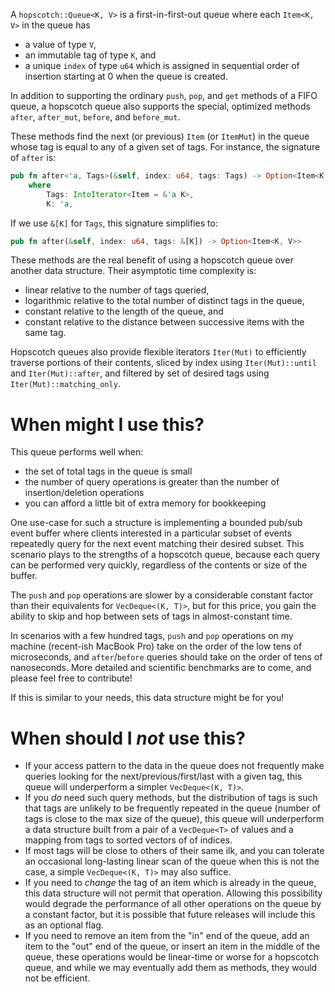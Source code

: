 A `hopscotch::Queue<K, V>` is a first-in-first-out queue where each `Item<K, V>`
in the queue has

- a value of type `V`,
- an immutable tag of type `K`, and
- a unique `index` of type `u64` which is assigned in sequential order of
  insertion starting at 0 when the queue is created.

In addition to supporting the ordinary `push`, `pop`, and `get` methods of a
FIFO queue, a hopscotch queue also supports the special, optimized methods
`after`, `after_mut`, `before`, and `before_mut`.

These methods find the next (or previous) `Item` (or `ItemMut`) in the
queue whose tag is equal to any of a given set of tags. For instance, the
signature of `after` is:

```rust
pub fn after<'a, Tags>(&self, index: u64, tags: Tags) -> Option<Item<K, V>>
    where
        Tags: IntoIterator<Item = &'a K>,
        K: 'a,
```

If we use `&[K]` for `Tags`, this signature simplifies to:

```rust
pub fn after(&self, index: u64, tags: &[K]) -> Option<Item<K, V>>
```

These methods are the real benefit of using a hopscotch queue over another
data structure. Their asymptotic time complexity is:

- linear relative to the number of tags queried,
- logarithmic relative to the total number of distinct tags in the queue,
- constant relative to the length of the queue, and
- constant relative to the distance between successive items with the same
  tag.

Hopscotch queues also provide flexible iterators `Iter(Mut)` to efficiently
traverse portions of their contents, sliced by index using `Iter(Mut)::until` and
`Iter(Mut)::after`, and filtered by set of desired tags using
`Iter(Mut)::matching_only`.

# When might I use this?

This queue performs well when:

- the set of total tags in the queue is small
- the number of query operations is greater than the number of
  insertion/deletion operations
- you can afford a little bit of extra memory for bookkeeping

One use-case for such a structure is implementing a bounded pub/sub event buffer
where clients interested in a particular subset of events repeatedly query for
the next event matching their desired subset. This scenario plays to the
strengths of a hopscotch queue, because each query can be performed very
quickly, regardless of the contents or size of the buffer.

The `push` and `pop` operations are slower by a considerable constant factor
than their equivalents for `VecDeque<(K, T)>`, but for this price, you gain the
ability to skip and hop between sets of tags in almost-constant time.

In scenarios with a few hundred tags, `push` and `pop` operations on my machine
(recent-ish MacBook Pro) take on the order of the low tens of microseconds, and
`after`/`before` queries should take on the order of tens of nanoseconds. More
detailed and scientific benchmarks are to come, and please feel free to
contribute!

If this is similar to your needs, this data structure might be for you!

# When should I *not* use this?

- If your access pattern to the data in the queue does not frequently make
  queries looking for the next/previous/first/last with a given tag, this queue
  will underperform a simpler `VecDeque<(K, T)>`.
- If you *do* need such query methods, but the distribution of tags is such that
  tags are unlikely to be frequently repeated in the queue (number of tags is
  close to the max size of the queue), this queue will underperform a data
  structure built from a pair of a `VecDeque<T>` of values and a mapping from
  tags to sorted vectors of of indices.
- If most tags will be close to others of their same ilk, and you can tolerate
  an occasional long-lasting linear scan of the queue when this is not the case,
  a simple `VecDeque<(K, T)>` may also suffice.
- If you need to *change* the tag of an item which is already in the queue, this
  data structure will not permit that operation. Allowing this possibility would
  degrade the performance of all other operations on the queue by a constant
  factor, but it is possible that future releases will include this as an
  optional flag.
- If you need to remove an item from the "in" end of the queue, add an item to
  the "out" end of the queue, or insert an item in the middle of the queue,
  these operations would be linear-time or worse for a hopscotch queue, and
  while we may eventually add them as methods, they would not be efficient.
